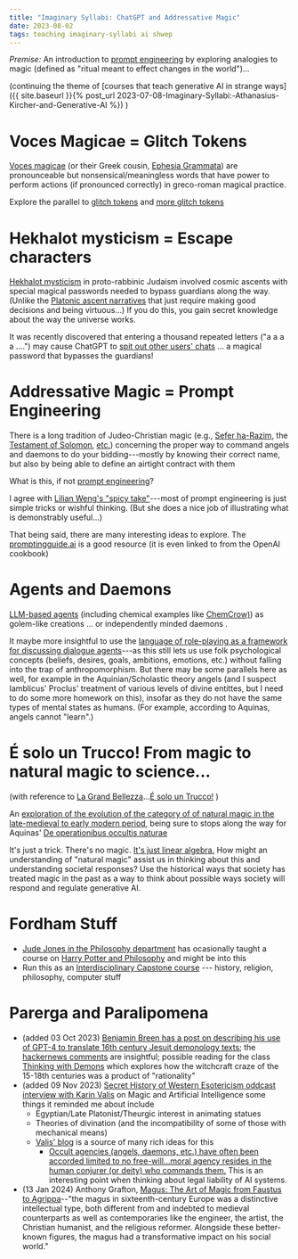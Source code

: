 ```yaml
---
title: "Imaginary Syllabi: ChatGPT and Addressative Magic"
date: 2023-08-02
tags: teaching imaginary-syllabi ai shwep
---
```


*Premise:*  An introduction to [prompt engineering](https://en.wikipedia.org/wiki/Prompt_engineering) by exploring analogies to magic (defined as "ritual meant to effect changes in the world")... 

(continuing the theme of [courses that teach generative AI in strange ways]({{ site.baseurl }}{% post_url 2023-07-08-Imaginary-Syllabi:-Athanasius-Kircher-and-Generative-AI %}) )

# Voces Magicae = Glitch Tokens

[Voces magicae](https://en.wikipedia.org/wiki/Voces_magicae) (or their Greek cousin, [Ephesia Grammata](https://en.wikipedia.org/wiki/Ephesia_Grammata)) are pronounceable but nonsensical/meaningless words that have power to perform actions (if pronounced correctly) in greco-roman magical practice.

Explore the parallel to [glitch tokens](https://www.lesswrong.com/posts/aPeJE8bSo6rAFoLqg/solidgoldmagikarp-plus-prompt-generation) and [more glitch tokens](https://www.lesswrong.com/posts/kmWrwtGE9B9hpbgRT/a-search-for-more-chatgpt-gpt-3-5-gpt-4-unspeakable-glitch)

# Hekhalot mysticism = Escape characters

[Hekhalot mysticism](https://shwep.net/podcast/palaces-of-heavenly-wisdom-the-hekhalot-and-merkavah-traditions/) in proto-rabbinic Judaism involved cosmic ascents with special magical passwords needed to bypass guardians along the way. (Unlike the [Platonic ascent narratives](https://shwep.net/podcast/nowhere-to-go-but-up-philosophic-ascent-in-plato/) that just require making good decisions and being virtuous...)  If you do this, you gain secret knowledge about the way the universe works.

It was recently discovered that entering a thousand repeated letters ("a a a a ....") may cause ChatGPT to [spit out other users' chats](https://twitter.com/nostalgebraist/status/1686576041803096065) ... a magical password that bypasses the guardians!

# Addressative Magic = Prompt Engineering

There is a long tradition of Judeo-Christian magic (e.g., [Sefer ha-Razim](https://shwep.net/podcast/exploring-the-sefer-ha-razim/), the [Testament of Solomon](https://shwep.net/podcast/the-testament-of-solomon-and-the-solomonic-tradition/), [etc.](https://shwep.net/podcast/the-testament-of-solomon-and-the-solomonic-tradition-part-ii/)) concerning the proper way to command angels and daemons to do your bidding---mostly by knowing their correct name, but also by being able to define an airtight contract with them

What is this, if not [prompt engineering](https://en.wikipedia.org/wiki/Prompt_engineering)? 

I agree with [Lilian Weng's "spicy take"](https://lilianweng.github.io/posts/2023-03-15-prompt-engineering/)---most of prompt engineering is just simple tricks or wishful thinking. (But she does a nice job of illustrating what is demonstrably useful...)

That being said, there are many interesting ideas to explore.  The [promptingguide.ai](https://www.promptingguide.ai) is a good resource (it is even linked to from the OpenAI cookbook)


# Agents and Daemons

[LLM-based agents](https://lilianweng.github.io/posts/2023-06-23-agent/) (including chemical examples like [ChemCrow)](https://arxiv.org/abs/2304.05376)) as golem-like creations ... or independently minded daemons .

It maybe more insightful to use the [language of role-playing as a framework for discussing dialogue agents](https://doi.org/10.1038/s41586-023-06647-8)---as this still lets us use folk 
psychological concepts (beliefs, desires, goals, ambitions, emotions, etc.) without falling into the trap of anthropomorphism. But there may be some parallels here as well, for example in the Aquinian/Scholastic theory angels (and I suspect Iamblicus' Proclus' treatment of various levels of divine entittes, but I need to do some more homework on this), insofar as they do not have the same types of mental states as humans.  (For example, according to Aquinas, angels cannot "learn".)


# É solo un Trucco! From magic to natural magic to science...

(with reference to [La Grand Bellezza](https://en.wikipedia.org/wiki/The_Great_Beauty)...[É solo un Trucco!](https://www.youtube.com/watch?v=GOF_YCcg8OM) ) 

An [exploration of the evolution of the category of of natural magic in the late-medieval to early modern period](https://link.springer.com/referenceworkentry/10.1007/978-3-319-02848-4_956-1), being sure to stops along the way for Aquinas' [De operationibus occultis naturae](https://isidore.co/aquinas/OperatOccult.htm)

It's just a trick.  There's no magic.  [It's just linear algebra.](https://writings.stephenwolfram.com/2023/02/what-is-chatgpt-doing-and-why-does-it-work/)   How might an understanding of "natural magic" assist us in thinking about this and understanding societal responses?  Use the historical ways that society has treated magic in the past as a way to think about possible ways society will respond and regulate generative AI.

# Fordham Stuff

* [Jude Jones in the Philosophy department](https://www.fordham.edu/info/20945/philosophy_faculty_students_and_staff/7343/judith_jones) has ocasionally taught a course on [Harry Potter and Philosophy](https://fordhamobserver.com/32456/london/a-cup-of-tea-with-a-spoonful-of-magic/) and might be into this
* Run this as an [Interdisciplinary Capstone course](https://bulletin.fordham.edu/undergraduate/fordham-college-core-curriculum/capstone-courses/) --- history, religion, philosophy, computer stuff


# Parerga and Paralipomena

* (added 03 Oct 2023) [Benjamin Breen has a post on describing his use of GPT-4 to translate 16th century Jesuit demonology texts](https://resobscura.substack.com/p/translating-latin-demonology-manuals); the [hackernews comments](https://news.ycombinator.com/item?id=37752272) are insightful;  possible reading for the class [Thinking with Demons](https://amzn.to/3tbX0Yy) which explores how the witchcraft craze of the 15-18th centuries was a product of "rationality"
* (added 09 Nov 2023) [Secret History of Western Esotericism oddcast interview with Karin Valis](https://shwep.net/oddcast/karin-valis-on-magic-and-artificial-intelligence/) on Magic and Artificial Intelligence some things it reminded me about include
    - Egyptian/Late Platonist/Theurgic interest in animating statues
    - Theories of divination (and the incompatibility of some of those with mechanical means)
    - [Valis' blog](https://mercurialminutes.substack.com) is a source of many rich ideas for this
        - [Occult agencies (angels, daemons, etc.) have often been accorded limited to no free-will...moral agency resides in the human conjurer (or deity) who commands them.](https://mercurialminutes.substack.com/p/machine-learning-goetia)  This is an interesting point when thinking about legal liability of AI systems. 
* (13 Jan 2024) Anthony Grafton, [Magus: The Art of Magic from Faustus to Agrippa](https://amzn.to/48vl092)--"the magus in sixteenth-century Europe was a distinctive intellectual type, both different from and indebted to medieval counterparts as well as contemporaries like the engineer, the artist, the Christian humanist, and the religious reformer. Alongside these better-known figures, the magus had a transformative impact on his social world." 


